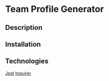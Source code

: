 # Team Profile Generator

## Description

## Installation

## Technologies

[Jest](https://www.npmjs.com/package/jest)
[Inquirer](https://www.npmjs.com/package/inquirer)